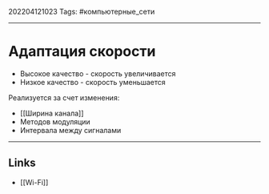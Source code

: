 202204121023
Tags: #компьютерные_сети

---

# Адаптация скорости
- Высокое качество - скорость увеличивается
- Низкое качество - скорость уменьшается


Реализуется за счет изменения:
- [[Ширина канала]]
- Методов модуляции
- Интервала между сигналами



---
## Links
- [[Wi-Fi]]